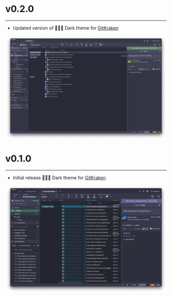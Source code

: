# v0.2.0

---

- Updated version of 🧛🏻‍♂️ Dark theme for [GitKraken](https://www.gitkraken.com/)

![_][2]

# v0.1.0

---

- Initial release 🧛🏻‍♂️ Dark theme for [GitKraken](https://www.gitkraken.com/)

![_][1]

[1]: img/v001.png "GitKraken Dark theme"
[2]: img/v002.png "GitKraken Dark theme"

